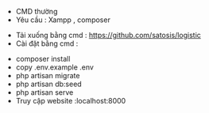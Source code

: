 - CMD thường
- Yêu cầu : Xampp , composer
+ Tải xuống bằng cmd : https://github.com/satosis/logistic
+ Cài đặt bằng cmd :
- composer install
- copy .env.example .env
- php artisan migrate
- php artisan db:seed
- php artisan serve
- Truy cập website :localhost:8000
